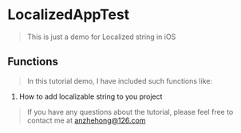 # LocalizedAppTest
> This is just a demo for Localized string in iOS

## Functions

> In this tutorial demo, I have included such functions like:

1. How to add localizable string to you project

> If you have any questions about the tutorial, please feel free to contact me at anzhehong@126.com
